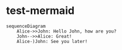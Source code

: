# test-mermaid


```mermaid
sequenceDiagram
    Alice->>John: Hello John, how are you?
    John-->>Alice: Great!
    Alice-)John: See you later!
```
